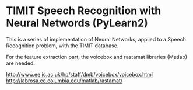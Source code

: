 # TIMIT Speech Recognition with Neural Networds (PyLearn2)

This is a series of implementation of Neural Networks, applied to a Speech Recognition problem, with the TIMIT database.

For the feature extraction part, the voicebox and rastamat libraries (Matlab) are needed. 

http://www.ee.ic.ac.uk/hp/staff/dmb/voicebox/voicebox.html
http://labrosa.ee.columbia.edu/matlab/rastamat/
